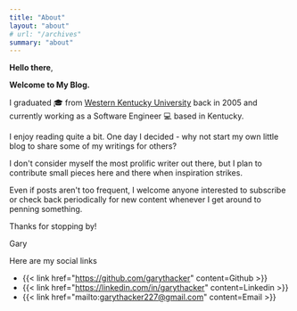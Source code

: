 ```yaml
---
title: "About"
layout: "about"
# url: "/archives"
summary: "about"
---
```


**Hello there**,

**Welcome to My Blog.**

I graduated :mortar_board: from [Western Kentucky University](https://www.wku.edu/) back in 2005 and currently working as
a Software Engineer :computer: based in Kentucky. 

I enjoy reading quite a bit. One day I decided - why not start my own little blog to share some of my writings for others? 

I don't consider myself the most prolific writer out there, but I plan to contribute small pieces here and there when inspiration strikes.

Even if posts aren't too frequent, I welcome anyone interested to subscribe or check back periodically for new content whenever I get around to penning something.

Thanks for stopping by!

Gary

Here are my social links

- {{< link href="https://github.com/garythacker" content=Github >}}
- {{< link href="https://linkedin.com/in/garythacker" content=Linkedin >}}
- {{< link href="mailto:garythacker227@gmail.com" content=Email >}}
